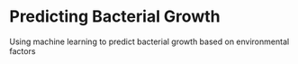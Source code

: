 # Predicting Bacterial Growth


Using machine learning to predict bacterial growth based on environmental factors 
